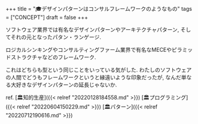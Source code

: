 +++
title = "🎓デザインパターンはコンサルフレームワークのようなもの"
tags = ["CONCEPT"]
draft = false
+++

ソフトウェア業界では有名なデザインパターンやアーキテクチャパターン, そしてそれの元となったパタン・ランゲージ.

ロジカルシンキングやコンサルティングファーム業界で有名なMECEやピラミッドストラクチャなどのフレームワーク.

これはどちらも型という同じことをいっている気がした. わたしのソフトウェアの人間でどうもフレームワークというと縁遠いような印象だったが, なんだ単なる大好きなデザインパターンの延長じゃないか.

ref. [🏛知的生産]({{< relref "20220128184558.md" >}}) [🏛プログラミング]({{< relref "20220604150229.md" >}}) [🏛パターン]({{< relref "20220712190616.md" >}})
